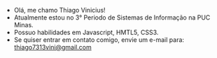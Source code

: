 - Olá, me chamo Thiago Vinicius!
- Atualmente estou no 3° Periodo de Sistemas de Informação na PUC Minas. 
- Possuo habilidades em Javascript, HMTL5, CSS3.
- Se quiser entrar em contato comigo, envie um e-mail para: thiago7313vini@gmail.com 
